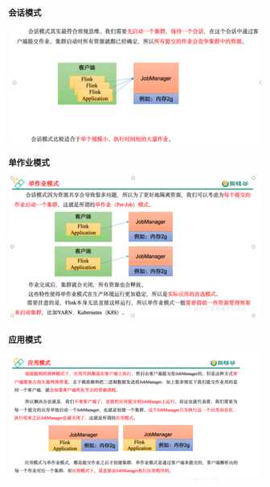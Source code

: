 ### 会话模式

<img src="06部署模式.assets/image-20240617214715733.png" alt="image-20240617214715733" style="zoom:50%;" />

### 单作业模式

<img src="06部署模式.assets/image-20240617214812167.png" alt="image-20240617214812167" style="zoom:50%;" />

### 应用模式

<img src="06部署模式.assets/image-20240617214914482.png" alt="image-20240617214914482" style="zoom:50%;" />